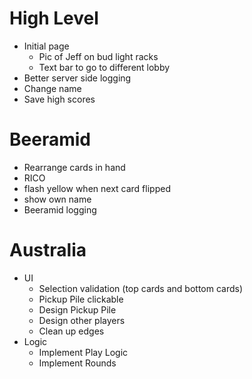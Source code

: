 # High Level
- Initial page
  - Pic of Jeff on bud light racks
  - Text bar to go to different lobby
- Better server side logging
- Change name
- Save high scores

# Beeramid
- Rearrange cards in hand
- RICO
- flash yellow when next card flipped
- show own name
- Beeramid logging

# Australia
- UI
  - Selection validation (top cards and bottom cards)
  - Pickup Pile clickable
  - Design Pickup Pile
  - Design other players
  - Clean up edges
- Logic
  - Implement Play Logic
  - Implement Rounds
